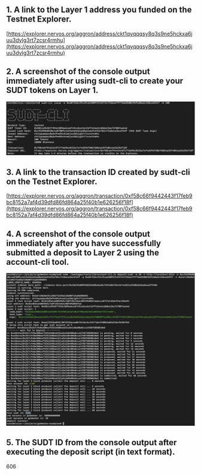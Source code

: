 ## 1. A link to the Layer 1 address you funded on the Testnet Explorer.
[https://explorer.nervos.org/aggron/address/ckt1qyqqqsy8q3s9ne5hckxa6juu3dylg3rt7zcsr4rmhu](https://explorer.nervos.org/aggron/address/ckt1qyqqqsy8q3s9ne5hckxa6juu3dylg3rt7zcsr4rmhu)
## 2. A screenshot of the console output immediately after using sudt-cli to create your SUDT tokens on Layer 1.
![](./sudtOutput.png)
## 3. A link to the transaction ID created by sudt-cli on the Testnet Explorer.
[https://explorer.nervos.org/aggron/transaction/0xf58c66f9442443f17feb9bc8152a7af4d39dfd86fd864a25f40b1e626256f18f](https://explorer.nervos.org/aggron/transaction/0xf58c66f9442443f17feb9bc8152a7af4d39dfd86fd864a25f40b1e626256f18f)
## 4. A screenshot of the console output immediately after you have successfully submitted a deposit to Layer 2 using the account-cli tool.
![](./sudtDeposit.png)
## 5. The SUDT ID from the console output after executing the deposit script (in text format).
606
